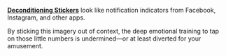 [**Deconditioning Stickers**](http://www.decostick.cc/) look like notification indicators from Facebook, Instagram, and other apps.

By sticking this imagery out of context, the deep emotional training to tap on those little numbers is undermined—or at least diverted for your amusement.
